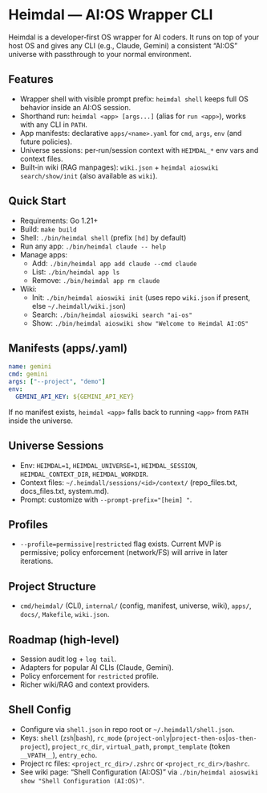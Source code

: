 # Heimdal — AI:OS Wrapper CLI

Heimdal is a developer‑first OS wrapper for AI coders. It runs on top of your host OS and gives any CLI (e.g., Claude, Gemini) a consistent “AI:OS” universe with passthrough to your normal environment.

## Features
- Wrapper shell with visible prompt prefix: `heimdal shell` keeps full OS behavior inside an AI:OS session.
- Shorthand run: `heimdal <app> [args...]` (alias for `run <app>`), works with any CLI in `PATH`.
- App manifests: declarative `apps/<name>.yaml` for `cmd`, `args`, `env` (and future policies).
- Universe sessions: per‑run/session context with `HEIMDAL_*` env vars and context files.
- Built‑in wiki (RAG manpages): `wiki.json` + `heimdal aioswiki search/show/init` (also available as `wiki`).

## Quick Start
- Requirements: Go 1.21+
- Build: `make build`
- Shell: `./bin/heimdal shell` (prefix `[hd]` by default)
- Run any app: `./bin/heimdal claude -- help`
- Manage apps:
  - Add: `./bin/heimdal app add claude --cmd claude`
  - List: `./bin/heimdal app ls`
  - Remove: `./bin/heimdal app rm claude`
- Wiki:
  - Init: `./bin/heimdal aioswiki init` (uses repo `wiki.json` if present, else `~/.heimdall/wiki.json`)
  - Search: `./bin/heimdal aioswiki search "ai-os"`
  - Show: `./bin/heimdal aioswiki show "Welcome to Heimdal AI:OS"`

## Manifests (apps/<name>.yaml)
```yaml
name: gemini
cmd: gemini
args: ["--project", "demo"]
env:
  GEMINI_API_KEY: ${GEMINI_API_KEY}
```
If no manifest exists, `heimdal <app>` falls back to running `<app>` from `PATH` inside the universe.

## Universe Sessions
- Env: `HEIMDAL=1`, `HEIMDAL_UNIVERSE=1`, `HEIMDAL_SESSION`, `HEIMDAL_CONTEXT_DIR`, `HEIMDAL_WORKDIR`.
- Context files: `~/.heimdall/sessions/<id>/context/` (repo_files.txt, docs_files.txt, system.md).
- Prompt: customize with `--prompt-prefix="[heim] "`.

## Profiles
- `--profile=permissive|restricted` flag exists. Current MVP is permissive; policy enforcement (network/FS) will arrive in later iterations.

## Project Structure
- `cmd/heimdal/` (CLI), `internal/` (config, manifest, universe, wiki), `apps/`, `docs/`, `Makefile`, `wiki.json`.

## Roadmap (high‑level)
- Session audit log + `log tail`.
- Adapters for popular AI CLIs (Claude, Gemini).
- Policy enforcement for `restricted` profile.
- Richer wiki/RAG and context providers.

## Shell Config
- Configure via `shell.json` in repo root or `~/.heimdall/shell.json`.
- Keys: `shell` (`zsh`|`bash`), `rc_mode` (`project-only`|`project-then-os`|`os-then-project`), `project_rc_dir`, `virtual_path`, `prompt_template` (token `__VPATH__`), `entry_echo`.
- Project rc files: `<project_rc_dir>/.zshrc` or `<project_rc_dir>/bashrc`.
- See wiki page: “Shell Configuration (AI:OS)” via `./bin/heimdal aioswiki show "Shell Configuration (AI:OS)"`.
